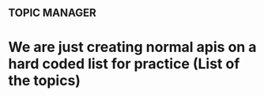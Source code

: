 ## TOPIC MANAGER

# We are just creating normal apis on a hard coded list for practice (List of the topics)